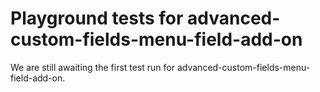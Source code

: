 # Playground tests for advanced-custom-fields-menu-field-add-on
We are still awaiting the first test run for advanced-custom-fields-menu-field-add-on.
